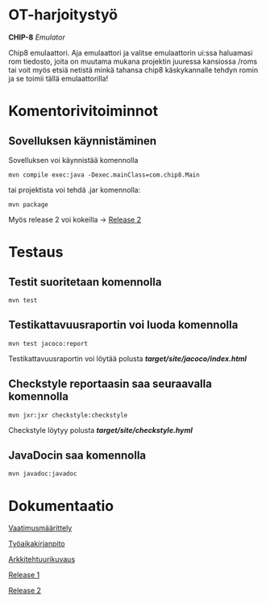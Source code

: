 # OT-harjoitystyö #

**CHIP-8** *Emulator*

Chip8 emulaattori. Aja emulaattori ja valitse emulaattorin ui:ssa haluamasi rom tiedosto, joita on 
muutama mukana projektin juuressa kansiossa /roms
tai voit myös etsiä netistä minkä tahansa chip8 käskykannalle tehdyn romin ja se toimii tällä
emulaattorilla!

# Komentorivitoiminnot #

## Sovelluksen käynnistäminen ##

Sovelluksen voi käynnistää komennolla

```
mvn compile exec:java -Dexec.mainClass=com.chip8.Main
```

tai projektista voi tehdä .jar komennolla:

```
mvn package
```

Myös release 2 voi kokeilla ->
[Release 2](https://github.com/Le36/ot-harjoitustyo/releases/tag/viikko6)

# Testaus #

## Testit suoritetaan komennolla ##

```
mvn test
```

## Testikattavuusraportin voi luoda komennolla ##

```
mvn test jacoco:report
```

Testikattavuusraportin voi löytää polusta ***target/site/jacoco/index.html***

## Checkstyle reportaasin saa seuraavalla komennolla ##

```
mvn jxr:jxr checkstyle:checkstyle
```

Checkstyle löytyy polusta ***target/site/checkstyle.hyml***

## JavaDocin saa komennolla ##

```
mvn javadoc:javadoc
```

# Dokumentaatio #

[Vaatimusmäärittely](https://github.com/Le36/ot-harjoitustyo/blob/main/dokumentaatio/vaatimusm%C3%A4%C3%A4rittely.md)

[Työaikakirjanpito](https://github.com/Le36/ot-harjoitustyo/blob/main/dokumentaatio/tuntikirjanpito.md)

[Arkkitehtuurikuvaus](https://github.com/Le36/ot-harjoitustyo/blob/main/dokumentaatio/arkkitehtuuri.md)

[Release 1](https://github.com/Le36/ot-harjoitustyo/releases/tag/viikko5)

[Release 2](https://github.com/Le36/ot-harjoitustyo/releases/tag/viikko6)